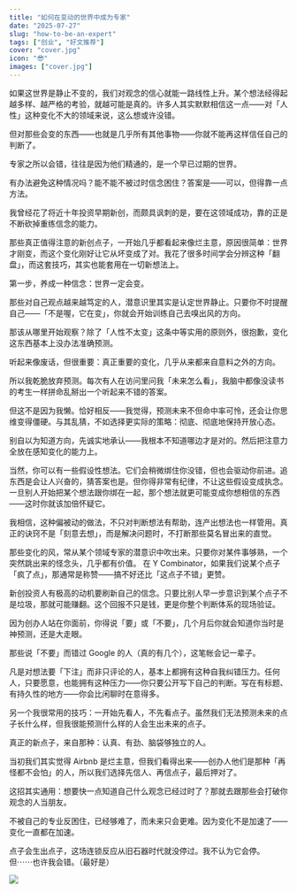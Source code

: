 ```yaml
---
title: "如何在变动的世界中成为专家"
date: "2025-07-27"
slug: "how-to-be-an-expert"
tags: ["创业", "好文推荐"]
cover: "cover.jpg"
icon: "😎"
images: ["cover.jpg"]
---
```

如果这世界是静止不变的，我们对观念的信心就能一路线性上升。某个想法经得起越多样、越严格的考验，就越可能是真的。许多人其实默默相信这一点——对「人性」这种变化不大的领域来说，这么想或许没错。



但对那些会变的东西——也就是几乎所有其他事物——你就不能再这样信任自己的判断了。



专家之所以会错，往往是因为他们精通的，是一个早已过期的世界。



有办法避免这种情况吗？能不能不被过时信念困住？答案是——可以，但得靠一点方法。



我曾经花了将近十年投资早期新创，而颇具讽刺的是，要在这领域成功，靠的正是不断砍掉重练信念的能力。



那些真正值得注意的新创点子，一开始几乎都看起来像烂主意，原因很简单：世界才刚变，而这个变化刚好让它从坏变成了对。我花了很多时间学会分辨这种「翻盘」，而这套技巧，其实也能套用在一切新想法上。



第一步，养成一种信念：世界一定会变。



那些对自己观点越来越笃定的人，潜意识里其实是认定世界静止。只要你不时提醒自己——「不是喔，它在变」，你就会开始训练自己去嗅出风的方向。



那该从哪里开始观察？除了「人性不太变」这条中等实用的原则外，很抱歉，变化这东西基本上没办法准确预测。



听起来像废话，但很重要：真正重要的变化，几乎从来都来自意料之外的方向。



所以我乾脆放弃预测。每次有人在访问里问我「未来怎么看」，我脑中都像没读书的考生一样拼命乱掰出一个听起来不错的答案。



但这不是因为我懒。恰好相反——我觉得，预测未来不但命中率可怜，还会让你思维变得僵硬。与其乱猜，不如选择更实际的策略：彻底、彻底地保持开放心态。



别自以为知道方向，先诚实地承认——我根本不知道哪边才是对的。然后把注意力全放在感知变化的能力上。



当然，你可以有一些假设性想法。它们会稍微绑住你没错，但也会驱动你前进。追东西是会让人兴奋的，猜答案也是。但你得非常有纪律，不让这些假设变成执念。
一旦别人开始把某个想法跟你绑在一起，那个想法就更可能变成你想相信的东西——这时你就该加倍怀疑它。



我相信，这种偏被动的做法，不只对判断想法有帮助，连产出想法也一样管用。真正的诀窍不是「刻意去想」，而是解决问题时，不打断那些莫名冒出来的直觉。



那些变化的风，常从某个领域专家的潜意识中吹出来。只要你对某件事够熟，一个突然跳出来的怪念头，几乎都有价值。
在 Y Combinator，如果我们说某个点子「疯了点」，那通常是称赞——搞不好还比「这点子不错」更赞。



新创投资人有极高的动机要刷新自己的信念。只要比别人早一步意识到某个点子不是垃圾，那就可能赚翻。这个回报不只是钱，更是你整个判断体系的现场验证。



因为创办人站在你面前，你得说「要」或「不要」，几个月后你就会知道你当时是神预测，还是大走眼。



那些说「不要」而错过 Google 的人（真的有几个），这笔帐会记一辈子。



凡是对想法要「下注」而非只评论的人，基本上都拥有这种自我纠错压力。任何人，只要愿意，也能拥有这种压力——你只要公开写下自己的判断。写在有标题、有持久性的地方——你会比闲聊时在意得多。



另一个我很常用的技巧：一开始先看人，不先看点子。虽然我们无法预测未来的点子长什么样，但我很能预测什么样的人会生出未来的点子。



真正的新点子，来自那种：认真、有劲、脑袋够独立的人。



当初我们其实觉得 Airbnb 是烂主意，但我们看得出来——创办人他们是那种「再怪都不会怕」的人，所以我们选择先信人、再信点子，最后押对了。



这招其实通用：想要快一点知道自己什么观念已经过时了？那就去跟那些会打破你观念的人当朋友。



不被自己的专业反困住，已经够难了，而未来只会更难。因为变化不是加速了——变化一直都在加速。



点子会生出点子，这场连锁反应从旧石器时代就没停过。我不认为它会停。
但⋯⋯也许我会错。（最好是）




![](https://prod-files-secure.s3.us-west-2.amazonaws.com/112d0858-5090-4d34-a606-b75eb8d65fd2/46476355-9cf3-4e99-9b7a-3531bc426380/1000202064.png?X-Amz-Algorithm=AWS4-HMAC-SHA256&X-Amz-Content-Sha256=UNSIGNED-PAYLOAD&X-Amz-Credential=ASIAZI2LB466X2VKY3MS%2F20250826%2Fus-west-2%2Fs3%2Faws4_request&X-Amz-Date=20250826T141319Z&X-Amz-Expires=3600&X-Amz-Security-Token=IQoJb3JpZ2luX2VjEB4aCXVzLXdlc3QtMiJHMEUCIQC4i4coRGueCwBzvItWO3yL9VD85r6q2dcvKzS%2Bh%2F9EfQIgD2SswlI%2BgAa1s0EJ64qNyBya%2BZFwHQj1FQdJtPtI5h0q%2FwMIdxAAGgw2Mzc0MjMxODM4MDUiDOrIQrtoAFfriNCnnSrcAyZsrIiRzUqEWcvKQogkP%2BDjRHYu8SVaGvospjkfdHuWARBLgQj2nH%2BtxMk9%2FHOM2yReKu%2BsUf79fsg%2FEDbneY3bsNTTcLkOj0JohMk7uv8VHw2zE6KVhfyRoMFUGr3VPVQ6Z0266xvZwuBSymBlphnEtkx%2BQ5SK1DAgsRAxIMEtGE%2B2Rh0r0aXrdTJmjAMyhyiugWA%2BQo6r%2FnISmMjkbyFPuZXVi93E%2BKgm6dHyiDTaSeJpq84mMhYvKvrxaK7I9JenanyXU3dmGrmb5Y3z4xsoW27j7fc0xPfstTll9KIi89pqNzP%2BjjYpm9JkTmX3es%2BwvO5X7%2Bw7aNTrlGfCcvv9fkFET%2BBt0dQGz0WbPhzTkBVa56O8k2QAxw6OyY4MARhc5z6hysFTiHk70gVI292Xl6Sz%2BoJcH6kjpew4ACcFQshs8X%2FS6qeRWcVWuPV1tiRD6PDdPR8skNG0U%2Bieqt%2Fbagv1ofkssWrmuYRjVX%2FOLFzAfOPyG9j4PBSYYWPg6yVUi2jV44OPDV6N3wd%2BNzKk%2Bj7J1ytrlRDswqvqoR65wgepiUGKHQkYOnvCZ0%2BBjq5KtwcOTyJMzKOPLgKYffgxbGbzv4YczHLW0vpRP17eAfZ7o4M8wUuYyYP3MKb4tsUGOqUB1CDrzuhPS1eq8lCDz9r4WZ1SKLPyebTH440xVESn6RSVyjKBs5W8VWGuUNU2%2B%2F5exKOzOjYOxji0fECQ%2FXy8NcHCcZ3ajq9bGuX8K%2FGXohNIAfRKVzACBA%2F7m%2FhHbtuowiJioOX4ehgP5Hj1WcJw5919TJ7XUvN%2Bfnaw%2BSJO2hPmE00QM%2BlOVb6XEWak640QJW%2BTBSIYJO46naBhnB%2F3OClcD0OK&X-Amz-Signature=6ee3969be1757d049d0ee36f253b9be943cac9bc6fc9fc1331d3591049a204bb&X-Amz-SignedHeaders=host&x-amz-checksum-mode=ENABLED&x-id=GetObject)


